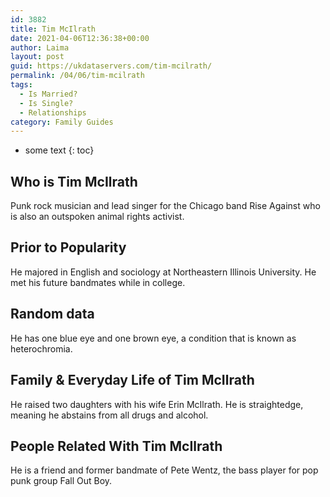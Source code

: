```yaml
---
id: 3882
title: Tim McIlrath
date: 2021-04-06T12:36:38+00:00
author: Laima
layout: post
guid: https://ukdataservers.com/tim-mcilrath/
permalink: /04/06/tim-mcilrath
tags:
  - Is Married?
  - Is Single?
  - Relationships
category: Family Guides
---
```


* some text
{: toc}


## Who is Tim McIlrath
                  
                  
                  
Punk rock musician and lead singer for the Chicago band Rise Against who is also an outspoken animal rights activist. 
                  
              
            
              
            
                
                
                
## Prior to Popularity
                  
                  
                  
He majored in English and sociology at Northeastern Illinois University. He met his future bandmates while in college. 
                  
              
            
              
            
                
                
                
## Random data
                  
                  
                  
He has one blue eye and one brown eye, a condition that is known as heterochromia. 
                  
              
            
              
            
                
                
                
## Family & Everyday Life of Tim McIlrath
                  
                  
                  
He raised two daughters with his wife Erin McIlrath. He is straightedge, meaning he abstains from all drugs and alcohol. 
                  
              
            
              
            
                
                
                
## People Related With Tim McIlrath
                  
                  
                  
He is a friend and former bandmate of Pete Wentz, the bass player for pop punk group Fall Out Boy. 
                  
              
            
              
            
                
              
            
              
              
            
            
              
            
          
          
          